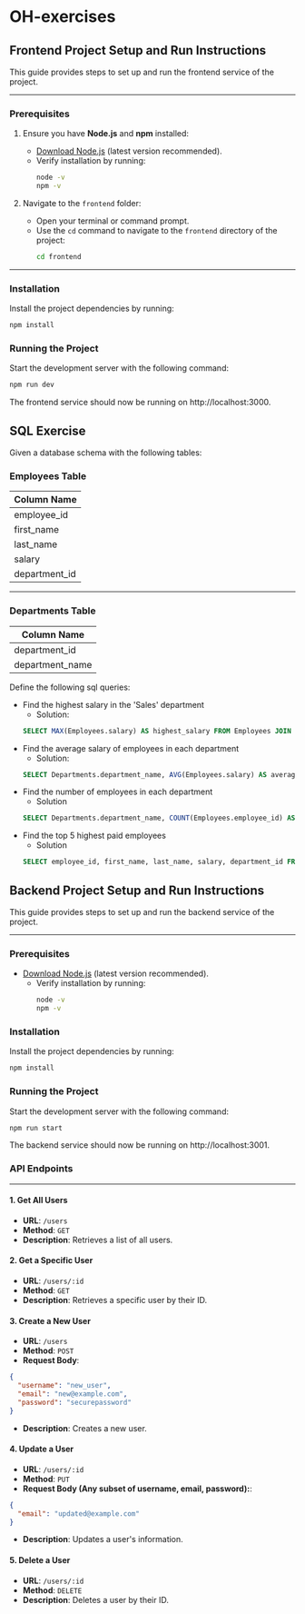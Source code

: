 # OH-exercises

## Frontend Project Setup and Run Instructions

This guide provides steps to set up and run the frontend service of the project.

---

### Prerequisites

1. Ensure you have **Node.js** and **npm** installed:

   - [Download Node.js](https://nodejs.org/) (latest version recommended).
   - Verify installation by running:
     ```bash
     node -v
     npm -v
     ```

2. Navigate to the `frontend` folder:
   - Open your terminal or command prompt.
   - Use the `cd` command to navigate to the `frontend` directory of the project:
     ```bash
     cd frontend
     ```

---

### Installation

Install the project dependencies by running:

```bash
npm install
```

### Running the Project

Start the development server with the following command:

```bash
npm run dev
```

The frontend service should now be running on http://localhost:3000.

## SQL Exercise

Given a database schema with the following tables:

### Employees Table

| Column Name   |
| ------------- |
| employee_id   |
| first_name    |
| last_name     |
| salary        |
| department_id |

---

### Departments Table

| Column Name     |
| --------------- |
| department_id   |
| department_name |

Define the following sql queries:

- Find the highest salary in the 'Sales' department
  - Solution:
  ```sql
  SELECT MAX(Employees.salary) AS highest_salary FROM Employees JOIN Departments ON Employees.department_id = Departments.department_id WHERE Departments.department_name = 'Sales';
  ```
- Find the average salary of employees in each department
  - Solution:
  ```sql
  SELECT Departments.department_name, AVG(Employees.salary) AS average_salary FROM Employees JOIN Departments ON Employees.department_id = Departments.department_id GROUP BY Departments.department_name;
  ```
- Find the number of employees in each department
  - Solution
  ```sql
  SELECT Departments.department_name, COUNT(Employees.employee_id) AS employee_count FROM Employees JOIN Departments ON Employees.department_id = Departments.department_id GROUP BY Departments.department_name;
  ```
- Find the top 5 highest paid employees
  - Solution
  ```sql
  SELECT employee_id, first_name, last_name, salary, department_id FROM Employees ORDER BY salary DESC LIMIT 5;
  ```

## Backend Project Setup and Run Instructions

This guide provides steps to set up and run the backend service of the project.

---

### Prerequisites

- [Download Node.js](https://nodejs.org/) (latest version recommended).
  - Verify installation by running:
    ```bash
    node -v
    npm -v
    ```

### Installation

Install the project dependencies by running:

```bash
npm install
```

### Running the Project

Start the development server with the following command:

```bash
npm run start
```

The backend service should now be running on http://localhost:3001.

### API Endpoints

---

#### 1. **Get All Users**

- **URL**: `/users`
- **Method**: `GET`
- **Description**: Retrieves a list of all users.

#### 2. **Get a Specific User**

- **URL**: `/users/:id`
- **Method**: `GET`
- **Description**: Retrieves a specific user by their ID.

#### 3. **Create a New User**

- **URL**: `/users`
- **Method**: `POST`
- **Request Body**:

```json
{
  "username": "new_user",
  "email": "new@example.com",
  "password": "securepassword"
}
```

- **Description**: Creates a new user.

#### 4. **Update a User**

- **URL**: `/users/:id`
- **Method**: `PUT`
- **Request Body (Any subset of username, email, password):**:

```json
{
  "email": "updated@example.com"
}
```

- **Description**: Updates a user's information.

#### 5. **Delete a User**

- **URL**: `/users/:id`
- **Method**: `DELETE`
- **Description**: Deletes a user by their ID.
